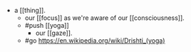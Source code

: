 - a [[thing]].
  - our [[focus]] as we're aware of our [[consciousness]].
  - #push [[yoga]]
    - our [[gaze]].
  - #go https://en.wikipedia.org/wiki/Drishti_(yoga)
